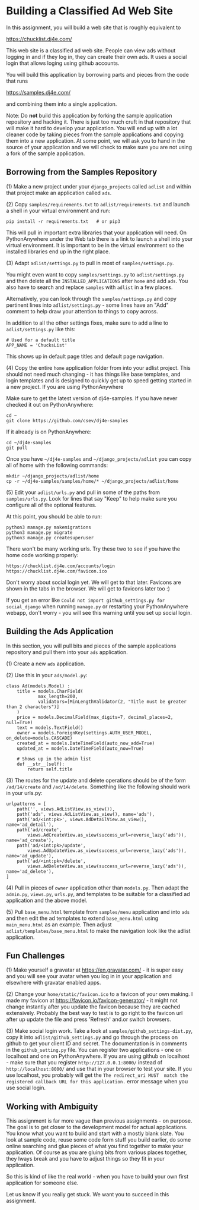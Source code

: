 Building a Classified Ad Web Site
=================================

In this assignment, you will build a web site that is roughly equivalent to

https://chucklist.dj4e.com/

This web site is a classified ad web site.   People can view ads without logging in
and if they log in, they can create their own ads.   It uses a social login
that allows loging using github accounts.

You will build this application by borrowing parts and pieces from the code that runs

https://samples.dj4e.com/

and combining them into a single application.

Note: Do **not** build this application by forking the sample application repository
and hacking it.  There is just too much cruft in that repository that will make it hard to develop
your application.   You will end up with a lot cleaner code by taking pieces from
the sample applications and copying them into a new application.   At some point,
we will ask you to hand
in the source of your application and we will check to make sure you are not using a fork
of the sample application.

Borrowing from the Samples Repository
-------------------------------------

(1) Make a new project under your `django_projects` called `adlist` and within that
project make an application called `ads`.

(2) Copy `samples/requirements.txt` to `adlist/requirements.txt` and launch a shell in your virtual environment and run:

    pip install -r requirements.txt   # or pip3

This will pull in important extra libraries that your application will need.  On PythonAnywhere
under the Web tab there is a link to launch a shell into your virtual environment.  It
is important to be in the virtual environment so the installed libraries end
up in the right place.

(3) Adapt `adlist/settings.py` to pull in most of `samples/settings.py`.

You might even want to copy `samples/settings.py` to `adlist/settings.py` and then delete
all the `INSTALLED_APPLICATIONS` after `home` and add `ads`.  You also have to search
and replace `samples` with `adlist` in a few places.

Alternatively, you can look through the `samples/settings.py` and copy pertinent lines
into `adlist/settings.py` - some lines have an "Add" comment to help draw your attention
to things to copy across.

In addition to all the other settings fixes, make sure to add a line
to `adlist/settings.py` like this:

    # Used for a default title
    APP_NAME = 'ChucksList'

This shows up in default page titles and default page navigation.

(4) Copy the entire `home` application folder from into your adlist project.  This should not
need much changing - it has things like base templates, and login templates and is designed
to quickly get up to speed getting started in a new project.  If you are using PythonAnywhere

Make sure to get the latest version of dj4e-samples.  If you have never checked it out
on PythonAnywhere:

    cd ~
    git clone https://github.com/csev/dj4e-samples

If it already is on PythonAnywhere:

    cd ~/dj4e-samples
    git pull

Once you have `~/dj4e-samples` and `~/django_projects/adlist` you
can copy all of home with the following commands:

    mkdir ~/django_projects/adlist/home
    cp -r ~/dj4e-samples/samples/home/* ~/django_projects/adlist/home

(5) Edit your `adlist/urls.py` and pull in some of the paths from `samples/urls.py`.   Look
for lines that say "Keep" to help make sure you configure all of the optional features.

At this point, you should be able to run:

    python3 manage.py makemigrations
    python3 manage.py migrate
    python3 manage.py createsuperuser

There won't be many working urls.  Try these two to see if you have the home code
working properly:

    https://chucklist.dj4e.com/accounts/login
    https://chucklist.dj4e.com/favicon.ico

Don't worry about social login yet.  We will get to that later.
Favicons are shown in the tabs in the browser.  We will get to favicons later too :)

If you get an error like `Could not import github_settings.py for social_django`
when running `manage.py` or restarting your PythonAnywhere webapp,
don't worry - you will see this warning until you set up social login.

Building the Ads Application
----------------------------

In this section, you will pull bits and pieces of the sample applications repository and pull them
into your `ads` application.

(1) Create a new `ads` application.

(2) Use this in your `ads/model.py`:

    class Ad(models.Model) :
        title = models.CharField(
                max_length=200,
                validators=[MinLengthValidator(2, "Title must be greater than 2 characters")]
        )
        price = models.DecimalField(max_digits=7, decimal_places=2, null=True)
        text = models.TextField()
        owner = models.ForeignKey(settings.AUTH_USER_MODEL, on_delete=models.CASCADE)
        created_at = models.DateTimeField(auto_now_add=True)
        updated_at = models.DateTimeField(auto_now=True)

        # Shows up in the admin list
        def __str__(self):
            return self.title

(3) The routes for the update and delete operations should be of the form `/ad/14/create`
and `/ad/14/delete`.  Something like the following should work in your urls.py:

    urlpatterns = [
        path('', views.AdListView.as_view()),
        path('ads', views.AdListView.as_view(), name='ads'),
        path('ad/<int:pk>', views.AdDetailView.as_view(), name='ad_detail'),
        path('ad/create',
            views.AdCreateView.as_view(success_url=reverse_lazy('ads')), name='ad_create'),
        path('ad/<int:pk>/update',
            views.AdUpdateView.as_view(success_url=reverse_lazy('ads')), name='ad_update'),
        path('ad/<int:pk>/delete',
            views.AdDeleteView.as_view(success_url=reverse_lazy('ads')), name='ad_delete'),
    ]


(4) Pull in pieces of `owner` application other than `models.py`.  Then adapt the
`admin.py`, `views.py`, `urls.py`, and templates to be suitable for a classified
ad application and the above model.

(5) Pull `base_menu.html` template from `samples/menu` application and into `ads`
and then edit the ad templates to extend `base_menu.html` using `main_menu.html`
as an example.  Then adjust `adlist/templates/base_menu.html` to make the navigation
look like the adlist application.

Fun Challenges
--------------

(1) Make yourself a gravatar at https://en.gravatar.com/ - it is super easy and you will see your
avatar when you log in in your application and elsewhere with gravatar enabled apps.

(2) Change your `home/static/favicon.ico` to a favicon of your own making.   I made my favicon
at https://favicon.io/favicon-generator/ - it might not change instantly after you update the favicon
because they are cached extensively.   Probably the best way to test is to go right to the favicon url
after up update the file and press 'Refresh' and.or switch browsers.

(3) Make social login work.  Take a look at `samples/github_settings-dist.py`, copy it into
`adlist/github_settings.py` and go through the process on github to get your client ID and
secret.   The documentation is in comments in the `github_setting.py` file.
You can register two applications - one on localhost and one on PythonAnywhere.  If you are
using github on localhost - make sure that you 
register `http://127.0.0.1:8000/` instead of `http://localhost:8000/` and use that in your browser
to test your site.  If you use localhost, you probably will get the `The redirect_uri MUST 
match the registered callback URL for this application.` error message when you use social login.

Working with Ambiguity
----------------------

This assignment is far more vague than previous assignments - on purpose.  The goal is to get
closer to the development model for actual applications.  You know what you want to build
and start with a mostly blank slate.  You look at sample code, reuse some code form stuff
you build earlier, do some online
searching and glue pieces of what you find together to make your application.  Of course as
you are gluing bits from various places together, they lways break and you have to adjust things
so they fit in your application.

So this is kind of like the real world - when you have to build your own first application
for someone else.

Let us know if you really get stuck.  We want you to succeed in this assignment.




